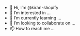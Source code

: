 - 👋 Hi, I’m @kiran-shopify
- 👀 I’m interested in ...
- 🌱 I’m currently learning ...
- 💞️ I’m looking to collaborate on ...
- 📫 How to reach me ...

<!---
kiran-shopify/kiran-shopify is a ✨ special ✨ repository because its `README.md` (this file) appears on your GitHub profile.
You can click the Preview link to take a look at your changes.
--->
